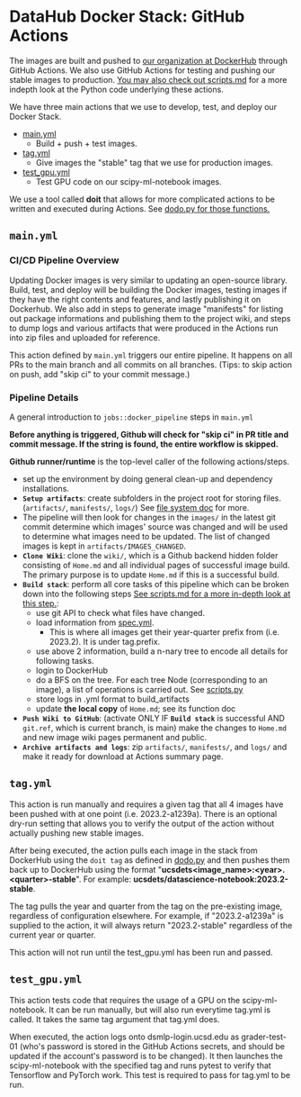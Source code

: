 # DataHub Docker Stack: GitHub Actions

The images are built and pushed to [our organization at DockerHub](https://hub.docker.com/orgs/ucsdets/members) through GitHub Actions. We also use GitHub Actions for testing and pushing our stable images to production. [You may also check out scripts.md](/Documentation/scripts.md) for a more indepth look at the Python code underlying these actions.

We have three main actions that we use to develop, test, and deploy our Docker Stack.

- [main.yml](../.github/workflows/main.yml)
  - Build + push + test images.
- [tag.yml](../.github/workflows/tag.yml)
  - Give images the "stable" tag that we use for production images.
- [test_gpu.yml](../.github/workflows/test_gpu.yml)
  - Test GPU code on our scipy-ml-notebook images.

We use a tool called **doit** that allows for more complicated actions to be written and executed during Actions. See [dodo.py for those functions.](/dodo.py)

## `main.yml`

### CI/CD Pipeline Overview

Updating Docker images is very similar to updating an open-source library.
Build, test, and deploy will be building the Docker images, testing images if
they have the right contents and features, and lastly publishing it on
Dockerhub. We also add in steps to generate image "manifests" for listing out
package informations and publishing them to the project wiki, and steps to
dump logs and various artifacts that were produced in the Actions run into
zip files and uploaded for reference.

This action defined by `main.yml` triggers our entire pipeline. It happens on all PRs to the main branch and all commits on all branches. (Tips: to skip action on push, add "skip ci" to your commit message.)

### Pipeline Details

A general introduction to `jobs::docker_pipeline` steps in `main.yml`

**Before anything is triggered, Github will check for "skip ci" in PR title and commit message. If the string is found, the entire workflow is skipped.**

**Github runner/runtime** is the top-level caller of the following actions/steps.

- set up the environment by doing general clean-up and dependency installations.
- **`Setup artifacts`**: create subfolders in the project root for storing files.
(`artifacts/`, `manifests/`, `logs/`) See [file system doc](./scripts.md#file-system) for more.
- The pipeline will then look for changes in the `images/` in the latest git
commit determine which images' source was changed and will be used to determine
what images need to be updated. The list of changed images is kept in
`artifacts/IMAGES_CHANGED`.
- **`Clone Wiki`**: clone the `wiki/`, which is a Github backend hidden folder consisting of
`Home.md` and all individual pages of successful image build. The primary purpose is to update
`Home.md` if this is a successful build.
- **`Build stack`**: perform all core tasks of this pipeline which can be broken down into
the following steps [See scripts.md for a more in-depth look at this step.](./scripts.md):
  - use git API to check what files have changed.
  - load information from [spec.yml](../images/spec.yml).
    - This is where all images get their year-quarter prefix from (i.e. 2023.2). It is under tag.prefix.  
  - use above 2 information, build a n-nary tree to encode all details for following tasks.
  - login to DockerHub
  - do a BFS on the tree. For each tree Node (corresponding to an image), a list of operations is carried out. See [scripts.py](scripts.md/#the-build-process)
  - store logs in .yml format to build_artifacts
  - update **the local copy** of `Home.md`; see its function doc
- **`Push Wiki to GitHub`**: (activate ONLY IF **`Build stack`** is successful AND `git.ref`, which is current branch, is main) make the changes to `Home.md` and new image wiki pages permanent and public.
- **`Archive artifacts and logs`**: zip `artifacts/`, `manifests/`, and `logs/` and make it ready
  for download at Actions summary page.

## `tag.yml`

This action is run manually and requires a given tag that all 4 images have been pushed with at one point (i.e. 2023.2-a1239a). There is an optional dry-run setting that allows you to verify the output of the action without actually pushing new stable images.

After being executed, the action pulls each image in the stack from DockerHub using the ``doit tag`` as defined in [dodo.py](/dodo.py) and then pushes them back up to DockerHub using the format "**ucsdets\<image_name\>:\<year\>.\<quarter\>-stable**". For example: **ucsdets/datascience-notebook:2023.2-stable**.

The tag pulls the year and quarter from the tag on the pre-existing image, regardless of configuration elsewhere. For example, if "2023.2-a1239a" is supplied to the action, it will always return "2023.2-stable" regardless of the current year or quarter.

This action will not run until the test_gpu.yml has been run and passed.

## `test_gpu.yml`

This action tests code that requires the usage of a GPU on the scipy-ml-notebook. It can be run manually, but will also run everytime tag.yml is called. It takes the same tag argument that tag.yml does.

When executed, the action logs onto dsmlp-login.ucsd.edu as grader-test-01 (who's password is stored in the GitHub Actions secrets, and should be updated if the account's password is to be changed). It then launches the scipy-ml-notebook with the specified tag and runs pytest to verify that Tensorflow and PyTorch work. This test is required to pass for tag.yml to be run.
